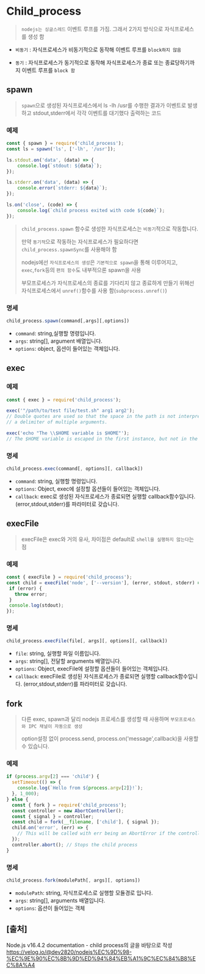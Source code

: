 # **Child_process**

> `nodejs는 싱글스레드` 이벤트 루프를 가짐. 그래서 2가지 방식으로 자식프로세스를 생성 함

- `비동기` : 자식프로세스가 비동기적으로 동작해 이벤트 루프를 `block하지 않음`

- `동기` : 자식프로세스가 동기적으로 동작해 자식프로세스가 종료 또는 종료당하기까지 이벤트 루프를 `block 함`

## **spawn**

> `spawn`으로 생성된 자식프로세스에서 ls -lh /usr를 수행한 결과가 이벤트로 발생하고 stdout,stderr에서 각각 이벤트를 대기했다 출력하는 코드

### 예제

```javascript
const { spawn } = require('child_process');
const ls = spawn('ls', ['-lh', '/usr']);

ls.stdout.on('data', (data) => {
    console.log(`stdout: ${data}`);
});

ls.stderr.on('data', (data) => {
    console.error(`stderr: ${data}`);
});

ls.on('close', (code) => {
    console.log(`child process exited with code ${code}`);
});
```

> `child_process.spawn` 함수로 생성한 자식프로세스는 `비동기`적으로 작동합니다.
>  
> 만약 `동기적`으로 작동하는 자식프로세스가 필요하다면 `child_process.spawnSync`를 사용해야 함
>  
> nodejs에선 `자식프로세스의 생성`은 `기본적으로 spawn`을 통해 이루어지고, `exec`,`fork`등의 `편의 함수`도 내부적으론 spawn을 사용
>  
> 부모프로세스가 자식프로세스의 종료를 기다리지 않고 종료하게 만들기 위해선 자식프로세스에서 `unref()`함수를 사용 함(`subprocess.unref()`)

### 명세

```javascript
child_process.spawn(command[,args][,options])
```

- `command`: string,실행할 명령입니다.
- `args`: string[], argument 배열입니다.
- `options`: object, 옵션이 들어있는 객체입니다.

## **exec**

### 예제

```javascript
const { exec } = require('child_process');

exec('"/path/to/test file/test.sh" arg1 arg2');
// Double quotes are used so that the space in the path is not interpreted as
// a delimiter of multiple arguments.

exec('echo "The \\$HOME variable is $HOME"');
// The $HOME variable is escaped in the first instance, but not in the second.
```

### 명세

```javascript
child_process.exec(command[, options][, callback])
```

- `command`: string, 실행할 명령입니다.
- `options`: Object, exec에 설정할 옵션들이 들어있는 객체입니다.
- `callback`: exec로 생성된 자식프로세스가 종료되면 실행할 callback함수입니다. (error,stdout,stderr)를 파라미터로 갖습니다.

## **execFile**

> execFile은 exec와 거의 유사, 차이점은 default로 `shell을 실행하지 않는다`는 점

### 예제

 ```javascript
const { execFile } = require('child_process');
const child = execFile('node', ['--version'], (error, stdout, stderr) => {
  if (error) {
    throw error;
  }
  console.log(stdout);
});
 ```

### 명세

```javascript
child_process.execFile(file[, args][, options][, callback])
```

- `file`: string, 실행할 파일 이름입니다.
- `args`: string[], 전달할 arguments 배열입니다.
- `options`: Object, execFile에 설정할 옵션들이 들어있는 객체입니다.
- `callback`: execFile로 생성된 자식프로세스가 종료되면 실행할 callback함수입니다. (error,stdout,stderr)를 파라미터로 갖습니다.

## **fork**

> 다른 exec, spawn과 달리 nodejs 프로세스를 생성할 때 사용하며 `부모프로세스와 IPC 채널이 자동으로 생성`
>  
> option설정 없이 process.send, process.on('message',callback)을 사용할 수 있습니다.

### 예제

```javascript
if (process.argv[2] === 'child') {
  setTimeout(() => {
    console.log(`Hello from ${process.argv[2]}!`);
  }, 1_000);
} else {
  const { fork } = require('child_process');
  const controller = new AbortController();
  const { signal } = controller;
  const child = fork(__filename, ['child'], { signal });
  child.on('error', (err) => {
    // This will be called with err being an AbortError if the controller aborts
  });
  controller.abort(); // Stops the child process
}
```

### 명세

```javascript
child_process.fork(modulePath[, args][, options])
```

- `modulePath`: string, 자식프로세스로 실행할 모듈경로 입니다.
- `args`: string[], arguments 배열입니다.
- `options`: 옵션이 들어있는 객체

## [출처]  
Node.js v16.4.2 documentation - child process의 글을 바탕으로 작성  
https://velog.io/@dev2820/nodejs%EC%9D%98-%EC%9E%90%EC%8B%9D%ED%94%84%EB%A1%9C%EC%84%B8%EC%8A%A4